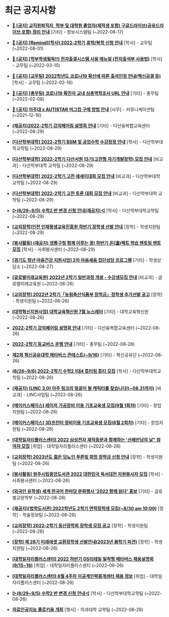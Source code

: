# 최근 공지사항

* **[📌 [공지] 교직원퇴직자, 학부 및 대학원 졸업자(제적생 포함) 구글드라이브(공유드라이브 포함) 정리 안내](http://ajou.ac.kr/kr/ajou/notice.do?mode=view&amp;articleNo=202858&amp;article.offset=0&amp;articleLimit=30)**
 [기타] - 정보시스템팀 (~2022-08-17)

* **[📌 [공지] [Remind][학사] 2022-2학기 휴학/복학 신청 안내](http://ajou.ac.kr/kr/ajou/notice.do?mode=view&amp;articleNo=202390&amp;article.offset=0&amp;articleLimit=30)**
 [학사] - 교무팀 (~2022-08-01)

* **[📌 [공지] [학부학생필독!!] 전자출결시스템 사용 매뉴얼 (전자출석부 사용법)](http://ajou.ac.kr/kr/ajou/notice.do?mode=view&amp;articleNo=192571&amp;article.offset=0&amp;articleLimit=30)**
 [학사] - 교무팀 (~2022-03-15)

* **[📌 [공지] [교무팀] 2022학년도 코로나19 확산에 따른 출석인정 안내(백신공결 등)](http://ajou.ac.kr/kr/ajou/notice.do?mode=view&amp;articleNo=180913&amp;article.offset=0&amp;articleLimit=30)**
 [학사] - 교무팀 (~2022-02-16)

* **[📌 [공지] [총무팀] 코로나19 확진자 교내 심층역학조사 URL 안내](http://ajou.ac.kr/kr/ajou/notice.do?mode=view&amp;articleNo=180493&amp;article.offset=0&amp;articleLimit=30)**
 [기타] - 총무팀 (~2022-02-08)

* **[📌 [공지] 아주대 x AUTISTAR 머그컵 구매 방법 안내](http://ajou.ac.kr/kr/ajou/notice.do?mode=view&amp;articleNo=147976&amp;article.offset=0&amp;articleLimit=30)**
 [사무] - 커뮤니케이션팀 (~2021-12-16)

* **[(재공지)2022-2학기 강의페어링 설명회 안내](http://ajou.ac.kr/kr/ajou/notice.do?mode=view&amp;articleNo=203166&amp;article.offset=0&amp;articleLimit=30)**
 [기타] - 다산융복합교육센터 (~2022-08-29)

* **[[다산학부대학] 2022-2학기 BSM 및 공업수학 수강정정 안내](http://ajou.ac.kr/kr/ajou/notice.do?mode=view&amp;articleNo=203164&amp;article.offset=0&amp;articleLimit=30)**
 [학사] - 다산학부대학교학팀 (~2022-08-29)

* **[[다산학부대학] 2022-2학기 다산서원 13기(고전형 자기개발장학) 모집 안내](http://ajou.ac.kr/kr/ajou/notice.do?mode=view&amp;articleNo=203163&amp;article.offset=0&amp;articleLimit=30)**
 [비교과] - 다산학부대학 교학팀 (~2022-08-29)

* **[[다산학부대학] 2022-2학기 고전 에세이대회 모집 안내](http://ajou.ac.kr/kr/ajou/notice.do?mode=view&amp;articleNo=203162&amp;article.offset=0&amp;articleLimit=30)**
 [비교과] - 다산학부대학 교학팀 (~2022-08-29)

* **[[다산학부대학] 2022-2학기 고전 토론 대회 모집 안내](http://ajou.ac.kr/kr/ajou/notice.do?mode=view&amp;articleNo=203159&amp;article.offset=0&amp;articleLimit=30)**
 [비교과] - 다산학부대학 교학팀 (~2022-08-29)

* **[▷(8/29~9/5) 수학2 반 변경 신청 안내(재공지)◁](http://ajou.ac.kr/kr/ajou/notice.do?mode=view&amp;articleNo=203158&amp;article.offset=0&amp;articleLimit=30)**
 [학사] - 다산학부대학교학팀 (~2022-08-29)

* **[[교외장학]인천 인재평생교육진흥원 하반기 장학생 선발 안내](http://ajou.ac.kr/kr/ajou/notice.do?mode=view&amp;articleNo=203156&amp;article.offset=0&amp;articleLimit=30)**
 [장학] - 학생지원팀 (~2022-08-29)

* **[[봉사활동] (재공지) 영통구청 함께 이루는 꿈! 하반기 온(溫)택트 학습 멘토링 멘토 모집](http://ajou.ac.kr/kr/ajou/notice.do?mode=view&amp;articleNo=203152&amp;article.offset=0&amp;articleLimit=30)**
 [학사] - 사회봉사센터 (~2022-08-29)

* **[[경기도 청년 마음건강 지원사업] 2차 마음세움 집단상담 프로그램](http://ajou.ac.kr/kr/ajou/notice.do?mode=view&amp;articleNo=203147&amp;article.offset=0&amp;articleLimit=30)**
 [기타] - 학생상담소 (~2022-08-27)

* **[[글로벌미래교육원] 2022년 2학기 일반과정 개설 - 수강생모집 안내](http://ajou.ac.kr/kr/ajou/notice.do?mode=view&amp;articleNo=203145&amp;article.offset=0&amp;articleLimit=30)**
 [비교과] - 글로벌미래교육원 (~2022-08-26)

* **[[교외장학] 2022년 2학기「농림축산식품부 장학금」장학생 추가선발 공고](http://ajou.ac.kr/kr/ajou/notice.do?mode=view&amp;articleNo=203143&amp;article.offset=0&amp;articleLimit=30)**
 [장학] - 학생지원팀 (~2022-08-26)

* **[[대학혁신지원사업] 대학교육혁신원 7월 뉴스레터](http://ajou.ac.kr/kr/ajou/notice.do?mode=view&amp;articleNo=203142&amp;article.offset=0&amp;articleLimit=30)**
 [기타] - 대학교육혁신원 (~2022-08-26)

* **[2022-2학기 강의페어링 설명회 안내](http://ajou.ac.kr/kr/ajou/notice.do?mode=view&amp;articleNo=203140&amp;article.offset=0&amp;articleLimit=30)**
 [기타] - 다산융복합교육센터 (~2022-08-26)

* **[2022-2학기 등교버스 운행 안내](http://ajou.ac.kr/kr/ajou/notice.do?mode=view&amp;articleNo=203137&amp;article.offset=0&amp;articleLimit=30)**
 [기타] - 총무팀 (~2022-08-26)

* **[제2회 혁신공유대학 메타버스 콘테스트(~9/16)](http://ajou.ac.kr/kr/ajou/notice.do?mode=view&amp;articleNo=203132&amp;article.offset=0&amp;articleLimit=30)**
 [기타] - 혁신공유단 (~2022-08-26)

* **[(8/26~9/6) 2022-2학기 수학2 1대4 튜터링 튜티 모집](http://ajou.ac.kr/kr/ajou/notice.do?mode=view&amp;articleNo=203131&amp;article.offset=0&amp;articleLimit=30)**
 [학사] - 다산학부대학교학팀 (~2022-08-26)

* **[(재공지) [LINC 3.0] 아주 링크의 얼굴이 될 캐릭터를 찾습니다!(~08.31까지)](http://ajou.ac.kr/kr/ajou/notice.do?mode=view&amp;articleNo=203130&amp;article.offset=0&amp;articleLimit=30)**
 [비교과] - LINC사업팀 (~2022-08-26)

* **[[메이커스페이스] 레이저 가공장비 이용 기초교육생 모집(9월 1회차)](http://ajou.ac.kr/kr/ajou/notice.do?mode=view&amp;articleNo=203128&amp;article.offset=0&amp;articleLimit=30)**
 [기타] - 창업지원팀 (~2022-08-26)

* **[[메이커스페이스] 3D프린터 장비이용 기초교육생 모집(8월 2회차)](http://ajou.ac.kr/kr/ajou/notice.do?mode=view&amp;articleNo=203127&amp;article.offset=0&amp;articleLimit=30)**
 [기타] - 창업지원팀 (~2022-08-26)

* **[[대학일자리플러스센터] 2022 삼성전자 재직동문과 함께하는 &#x27;선배만남의 날&quot; 참여자 모집](http://ajou.ac.kr/kr/ajou/notice.do?mode=view&amp;articleNo=203126&amp;article.offset=0&amp;articleLimit=30)**
 [취업] - 대학일자리플러스센터 (~2022-08-26)

* **[[교외장학] 2023년도 젊은 당뇨인 푸른빛 희망 장학금 신청 안내](http://ajou.ac.kr/kr/ajou/notice.do?mode=view&amp;articleNo=203123&amp;article.offset=0&amp;articleLimit=30)**
 [장학] - 학생지원팀 (~2022-08-26)

* **[[봉사활동] 원주시립중앙도서관 2022 대한민국 독서대전 자원봉사자 모집](http://ajou.ac.kr/kr/ajou/notice.do?mode=view&amp;articleNo=203122&amp;article.offset=0&amp;articleLimit=30)**
 [학사] - 사회봉사센터 (~2022-08-26)

* **[(외국인 유학생) 세계 한국어 한마당 문화행사 &#x27;2022 함께 읽다&#x27; 홍보](http://ajou.ac.kr/kr/ajou/notice.do?mode=view&amp;articleNo=203120&amp;article.offset=0&amp;articleLimit=30)**
 [기타] - 글로벌교양학부 (~2022-08-26)

* **[(재공지)[법학도서관] 2022학년도 2학기 면학장학생 모집(~8/30 am 10:00)](http://ajou.ac.kr/kr/ajou/notice.do?mode=view&amp;articleNo=203113&amp;article.offset=0&amp;articleLimit=30)**
 [장학] - 학술정보팀 (~2022-08-26)

* **[[교외장학] 2022-2학기 동산장학회 장학생 모집 공고](http://ajou.ac.kr/kr/ajou/notice.do?mode=view&amp;articleNo=203110&amp;article.offset=0&amp;articleLimit=30)**
 [장학] - 학생지원팀 (~2022-08-26)

* **[[장학] 제 28기 미래에셋 교환장학생 선발안내(2023년 봄학기 파견)](http://ajou.ac.kr/kr/ajou/notice.do?mode=view&amp;articleNo=203109&amp;article.offset=0&amp;articleLimit=30)**
 [장학] - 학생지원팀 (~2022-08-26)

* **[[대학일자리플러스센터] 2022 하반기 GS리테일 밀착형 메타버스 채용설명회(9/15~16)](http://ajou.ac.kr/kr/ajou/notice.do?mode=view&amp;articleNo=203108&amp;article.offset=0&amp;articleLimit=30)**
 [취업] - 대학일자리플러스센터 (~2022-08-26)

* **[[대학일자리플러스센터] 8월 4주차 이공계인력중개센터 채용 정보](http://ajou.ac.kr/kr/ajou/notice.do?mode=view&amp;articleNo=203107&amp;article.offset=0&amp;articleLimit=30)**
 [취업] - 대학일자리플러스센터 (~2022-08-26)

* **[▷(8/29~9/5) 수학2 반 변경 신청 안내◁](http://ajou.ac.kr/kr/ajou/notice.do?mode=view&amp;articleNo=203104&amp;article.offset=0&amp;articleLimit=30)**
 [학사] - 다산학부대학교학팀 (~2022-08-26)

* **[의료인공지능 콜로키움 개최](http://ajou.ac.kr/kr/ajou/notice.do?mode=view&amp;articleNo=203103&amp;article.offset=0&amp;articleLimit=30)**
 [행사] - 의과대학 교학팀 (~2022-08-26)
